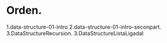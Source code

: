 # Orden.

1.data-structure-01-intro
2.data-structure-01-intro-seconpart.
3.DataStructureRecursion.
3.DataStructureListaLigadaI